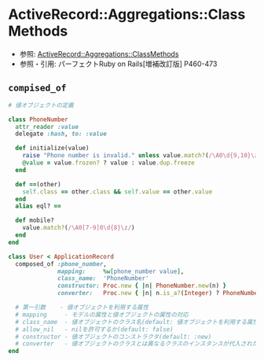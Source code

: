 # ActiveRecord::Aggregations::ClassMethods
- 参照: [ActiveRecord::Aggregations::ClassMethods](https://api.rubyonrails.org/classes/ActiveRecord/Aggregations/ClassMethods.html#method-i-composed_of)
- 参照・引用: パーフェクトRuby on Rails[増補改訂版] P460-473

## `compised_of`
```ruby
# 値オブジェクトの定義

class PhoneNumber
  attr_reader :value
  delegate :hash, to: :value

  def initialize(value)
    raise "Phone number is invalid." unless value.match?(/\A0\d{9,10}\z/)
    @value = value.frozen? ? value : value.dup.freeze
  end

  def ==(other)
    self.class == other.class && self.value == other.value
  end
  alias eql? ==

  def mobile?
    value.match?(/\A0[7-9]0\d{8}\z/)
  end
end
```

```ruby
class User < ApplicationRecord
  composed_of :phone_number,
              mapping:     %w[phone_number value],
              class_name:  'PhoneNumber'
              constructor: Proc.new { |n| PhoneNumber.new(n) }
              converter:   Proc.new { |n| n.is_a?(Integer) ? PhoneNumber.new(n) : PhoneNumber.new(n.to_i) }

  # 第一引数    - 値オブジェクトを利用する属性
  # mapping     - モデルの属性と値オブジェクトの属性の対応
  # class_name  - 値オブジェクトのクラス名(default: 値オブジェクトを利用する属性のClassify)
  # allow_nil   - nilを許可するか(default: false)
  # constructor - 値オブジェクトのコンストラクタ(default: :new)
  # converter   - 値オブジェクトのクラスとは異なるクラスのインスタンスが代入された場合の変換方法(default: nil)
end
```

